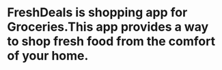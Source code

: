 # FreshDeals is shopping app for Groceries.This app provides a way to shop fresh food from the comfort of your home.
